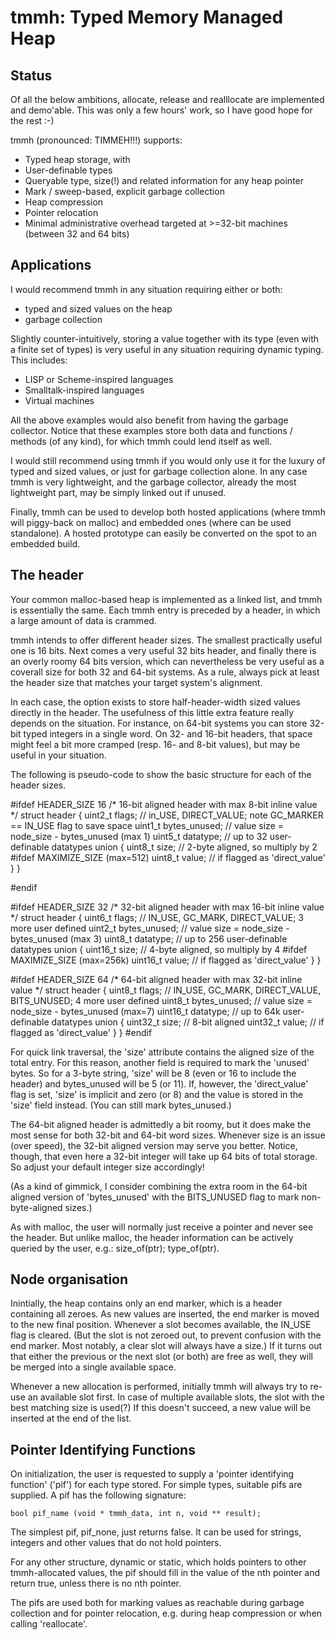 tmmh: Typed Memory Managed Heap
===============================

Status
------
Of all the below ambitions, allocate, release and realllocate are implemented and demo'able. This was only a few hours' work, so I have good hope for the rest :-)


tmmh (pronounced: TIMMEH!!!) supports:
- Typed heap storage, with
- User-definable types
- Queryable type, size(!) and related information for any heap pointer
- Mark / sweep-based, explicit garbage collection
- Heap compression
- Pointer relocation
- Minimal administrative overhead targeted at >=32-bit machines (between 32 and 64 bits)


Applications
------------

I would recommend tmmh in any situation requiring either or both:
- typed and sized values on the heap
- garbage collection

Slightly counter-intuitively, storing a value together with its type (even with a finite set of types) is very useful in any situation requiring dynamic typing. This includes:

- LISP or Scheme-inspired languages
- Smalltalk-inspired languages
- Virtual machines

All the above examples would also benefit from having the garbage collector. Notice that these examples store both data and functions / methods (of any kind), for which tmmh could lend itself as well.

I would still recommend using tmmh if you would only use it for the luxury of typed and sized values, or just for garbage collection alone. In any case tmmh is very lightweight, and the garbage collector, already the most lightweight part, may be simply linked out if unused.

Finally, tmmh can be used to develop both hosted applications (where tmmh will piggy-back on malloc) and embedded ones (where can be used standalone). A hosted prototype can easily be converted on the spot to an embedded build.

The header
----------

Your common malloc-based heap is implemented as a linked list, and tmmh is essentially the same. Each tmmh entry is preceded by a header, in which a large amount of data is crammed.

tmmh intends to offer different header sizes. The smallest practically useful one is 16 bits. Next comes a very useful 32 bits header, and finally there is an overly roomy 64 bits version, which can nevertheless be very useful as a coverall size for both 32 and 64-bit systems. As a rule, always pick at least the header size that matches your target system's alignment.

In each case, the option exists to store half-header-width sized values directly in the header. The usefulness of this little extra feature really depends on the situation. For instance, on 64-bit systems you can store 32-bit typed integers in a single word. On 32- and 16-bit headers, that space might feel a bit more cramped (resp. 16- and 8-bit values), but may be useful in your situation.

The following is pseudo-code to show the basic structure for each of the header sizes.

#ifdef HEADER_SIZE 16
/* 16-bit aligned header with max 8-bit inline value */
struct header {
	uint2_t flags; // in_USE, DIRECT_VALUE; note GC_MARKER == IN_USE flag to save space
	uint1_t bytes_unused;  // value size = node_size - bytes_unused (max 1)
	uint5_t datatype; // up to 32 user-definable datatypes
	union {
		uint8_t size; // 2-byte aligned, so multiply by 2 #ifdef MAXIMIZE_SIZE (max=512)
		uint8_t value; // if flagged as 'direct_value'
	}
}

#endif

#ifdef HEADER_SIZE 32
/* 32-bit aligned header with max 16-bit inline value */
struct header {
	uint6_t flags; // IN_USE, GC_MARK, DIRECT_VALUE; 3 more user defined
	uint2_t bytes_unused; // value size = node_size - bytes_unused (max 3)
	uint8_t datatype; // up to 256 user-definable datatypes
	union {
		uint16_t size; // 4-byte aligned, so multiply by 4 #ifdef MAXIMIZE_SIZE (max=256k)
		uint16_t value; // if flagged as 'direct_value'
	}
}

#ifdef HEADER_SIZE 64
/* 64-bit aligned header with max 32-bit inline value */
struct header {
	uint8_t flags; // IN_USE, GC_MARK, DIRECT_VALUE, BITS_UNUSED; 4 more user defined
	uint8_t bytes_unused; // value size = node_size - bytes_unused (max=7)
	uint16_t datatype; // up to 64k user-definable datatypes
	union {
		uint32_t size; // 8-bit aligned
		uint32_t value; // if flagged as 'direct_value'
	}
}
#endif

For quick link traversal, the 'size' attribute contains the aligned size of the total entry. For this reason, another field is required to mark the 'unused' bytes. So for a 3-byte string, 'size' will be 8 (even or 16 to include the header) and bytes_unused will be 5 (or 11). If, however, the 'direct_value' flag is set, 'size' is implicit and zero (or 8) and the value is stored in the 'size' field instead. (You can still mark bytes_unused.)

The 64-bit aligned header is admittedly a bit roomy, but it does make the most sense for both 32-bit and 64-bit word sizes. Whenever size is an issue (over speed), the 32-bit aligned version may serve you better. Notice, though, that even here a 32-bit integer will take up 64 bits of total storage. So adjust your default integer size accordingly!

(As a kind of gimmick, I consider combining the extra room in the 64-bit aligned version of 'bytes_unused' with the BITS_UNUSED flag to mark non-byte-aligned sizes.)

As with malloc, the user will normally just receive a pointer and never see the header. But unlike malloc, the header information can be actively queried by the user, e.g.: size_of(ptr); type_of(ptr).


Node organisation
-----------------

Inintially, the heap contains only an end marker, which is a header containing all zeroes. As new values are inserted, the end marker is moved to the new final position. Whenever a slot becomes available, the IN_USE flag is cleared. (But the slot is not zeroed out, to prevent confusion with the end marker. Most notably, a clear slot will always have a size.) If it turns out that either the previous or the next slot (or both) are free as well, they will be merged into a single available space.

Whenever a new allocation is performed, initially tmmh will always try to re-use an available slot first. In case of multiple available slots, the slot with the best matching size is used(?) If this doesn't succeed, a new value will be inserted at the end of the list.


Pointer Identifying Functions
-----------------------------

On initialization, the user is requested to supply a 'pointer identifying function' ('pif') for each type stored. For simple types, suitable pifs are supplied. A pif has the following signature:

	bool pif_name (void * tmmh_data, int n, void ** result);

The simplest pif, pif_none, just returns false. It can be used for strings, integers and other values that do not hold pointers.

For any other structure, dynamic or static, which holds pointers to other tmmh-allocated values, the pif should fill in the value of the nth pointer and return true, unless there is no nth pointer.

The pifs are used both for marking values as reachable during garbage collection and for pointer relocation, e.g. during heap compression or when calling 'reallocate'.

